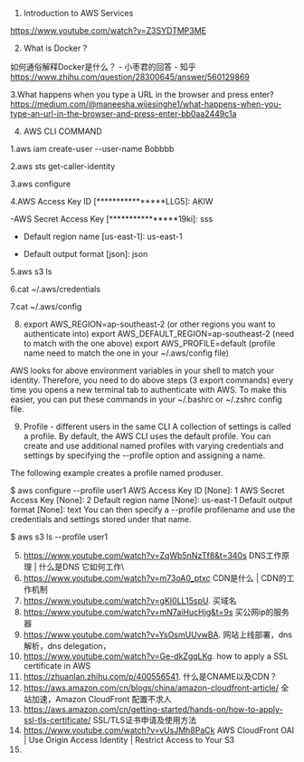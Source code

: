 1. Introduction to AWS Services


https://www.youtube.com/watch?v=Z3SYDTMP3ME



2.  What is Docker ?

如何通俗解释Docker是什么？ - 小枣君的回答 - 知乎
https://www.zhihu.com/question/28300645/answer/560129869

3.What happens when you type a URL in the browser and press enter?
https://medium.com/@maneesha.wijesinghe1/what-happens-when-you-type-an-url-in-the-browser-and-press-enter-bb0aa2449c1a

4. AWS CLI COMMAND

  1.aws iam create-user --user-name Bobbbb
  
  2.aws sts get-caller-identity
  
  3.aws configure   
  
  4.AWS Access Key ID [****************LLG5]: AKIW
  
   -AWS Secret Access Key [****************19ki]: sss
    
   - Default region name [us-east-1]: us-east-1
    
   - Default output format [json]: json
    
  5.aws s3 ls

  6.cat ~/.aws/credentials
  
  7.cat ~/.aws/config
  
  8.
      export AWS_REGION=ap-southeast-2 (or other regions you want to authenticate into) 
export AWS_DEFAULT_REGION=ap-southeast-2 (need to match with the one above)
 export AWS_PROFILE=default (profile name need to match the one in your ~/.aws/config file)
      
   AWS looks for above environment variables in your shell to match your identity. Therefore, you need to do above steps (3 export commands) every time you opens a new terminal tab to authenticate with AWS. 
   To make this easier, you can put these commands in your ~/.bashrc or ~/.zshrc config file.
   
  9. Profile - different users in the same CLI
  A collection of settings is called a profile. By default, the AWS CLI uses the default profile. You can create and use additional named profiles with     varying credentials and settings by specifying the --profile option and assigning a name.

  The following example creates a profile named produser.

  $ aws configure --profile user1
  AWS Access Key ID [None]: 1
  AWS Secret Access Key [None]: 2
  Default region name [None]: us-east-1
  Default output format [None]: text
  You can then specify a --profile profilename and use the credentials and settings stored under that name.

  $ aws s3 ls --profile user1
  
  
  
  
  5.   https://www.youtube.com/watch?v=ZqWb5nNzTf8&t=340s  DNS工作原理 | 什么是DNS 它如何工作\
  6.   https://www.youtube.com/watch?v=m73oA0_ptxc CDN是什么 | CDN的工作机制
  7.   https://www.youtube.com/watch?v=gKI0LL15spU. 买域名 
  8.    https://www.youtube.com/watch?v=mN7aiHucHjg&t=9s  买公网ip的服务器
  9.    https://www.youtube.com/watch?v=YsOsmUUvwBA. 网站上线部署，dns解析，dns delegation，
  10.    https://www.youtube.com/watch?v=Ge-dkZgqLKg.  how to apply a SSL certificate in AWS
  11.    https://zhuanlan.zhihu.com/p/400556541. 什么是CNAME以及CDN？
  12.    https://aws.amazon.com/cn/blogs/china/amazon-cloudfront-article/ 全站加速，Amazon CloudFront 配置不求人
  13.    https://aws.amazon.com/cn/getting-started/hands-on/how-to-apply-ssl-tls-certificate/  SSL/TLS证书申请及使用方法
  14.    https://www.youtube.com/watch?v=vUsJMh8PaCk  AWS CloudFront OAI | Use Origin Access Identity | Restrict Access to Your S3 
  15.    
